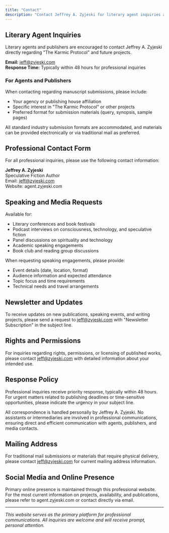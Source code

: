 ```yaml
---
title: "Contact"
description: "Contact Jeffrey A. Zyjeski for literary agent inquiries and professional opportunities"
---
```


## Literary Agent Inquiries

Literary agents and publishers are encouraged to contact Jeffrey A. Zyjeski directly regarding "The Karmic Protocol" and future projects.

**Email:** jeff@zyjeski.com  
**Response Time:** Typically within 48 hours for professional inquiries

### For Agents and Publishers

When contacting regarding manuscript submissions, please include:
- Your agency or publishing house affiliation
- Specific interest in "The Karmic Protocol" or other projects
- Preferred format for submission materials (query, synopsis, sample pages)

All standard industry submission formats are accommodated, and materials can be provided electronically or via traditional mail as preferred.

## Professional Contact Form

For all professional inquiries, please use the following contact information:

**Jeffrey A. Zyjeski**  
Speculative Fiction Author  
Email: jeff@zyjeski.com  
Website: agent.zyjeski.com

## Speaking and Media Requests

Available for:
- Literary conferences and book festivals
- Podcast interviews on consciousness, technology, and speculative fiction
- Panel discussions on spirituality and technology
- Academic speaking engagements
- Book club and reading group discussions

When requesting speaking engagements, please provide:
- Event details (date, location, format)
- Audience information and expected attendance
- Topic focus and time requirements
- Technical needs and travel arrangements

## Newsletter and Updates

To receive updates on new publications, speaking events, and writing projects, please send a request to jeff@zyjeski.com with "Newsletter Subscription" in the subject line.

## Rights and Permissions

For inquiries regarding rights, permissions, or licensing of published works, please contact jeff@zyjeski.com with detailed information about your intended use.

## Response Policy

Professional inquiries receive priority response, typically within 48 hours. For urgent matters related to publishing deadlines or time-sensitive opportunities, please indicate the urgency in your subject line.

All correspondence is handled personally by Jeffrey A. Zyjeski. No assistants or intermediaries are involved in professional communications, ensuring direct and efficient communication with agents, publishers, and media contacts.

## Mailing Address

For traditional mail submissions or materials that require physical delivery, please contact jeff@zyjeski.com for current mailing address information.

## Social Media and Online Presence

Primary online presence is maintained through this professional website. For the most current information on projects, availability, and publications, please refer to agent.zyjeski.com or contact directly via email.

---

*This website serves as the primary platform for professional communications. All inquiries are welcome and will receive prompt, personal attention.*

